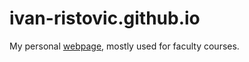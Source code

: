 # ivan-ristovic.github.io
My personal [webpage](https://ivan-ristovic.github.io), mostly used for faculty courses.
